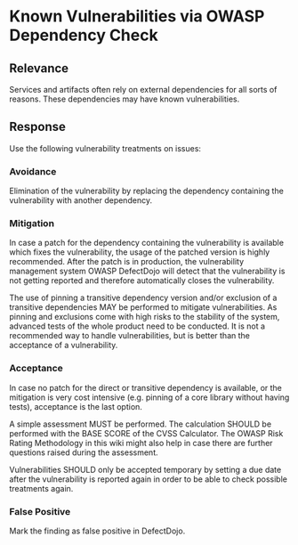 # Known Vulnerabilities via OWASP Dependency Check

## Relevance
Services and artifacts often rely on external dependencies for all sorts of reasons. These dependencies may have known vulnerabilities.

## Response
Use the following vulnerability treatments on issues:

### Avoidance
Elimination of the vulnerability by replacing the dependency containing the vulnerability with another dependency.

### Mitigation
In case a patch for the dependency containing the vulnerability is available which fixes the vulnerability, the usage of the patched version is highly recommended. After the patch is in production, the vulnerability management system OWASP DefectDojo will detect that the vulnerability is not getting reported and therefore automatically closes the vulnerability.

The use of pinning a transitive dependency version and/or exclusion of a transitive dependencies MAY be performed to mitigate vulnerabilities. As pinning and exclusions come with high risks to the stability of the system, advanced tests of the whole product need to be conducted. It is not a recommended way to handle vulnerabilities, but is better than the acceptance of a vulnerability.

### Acceptance
In case no patch for the direct or transitive dependency is available, or the mitigation is very cost intensive (e.g. pinning of a core library without having tests), acceptance is the last option.

A simple assessment MUST be performed. The calculation SHOULD be performed with the BASE SCORE of the CVSS Calculator. The OWASP Risk Rating Methodology in this wiki might also help in case there are further questions raised during the assessment.

Vulnerabilities SHOULD only be accepted temporary by setting a due date after the vulnerability is reported again in order to be able to check possible treatments again.

### False Positive
Mark the finding as false positive in DefectDojo.
